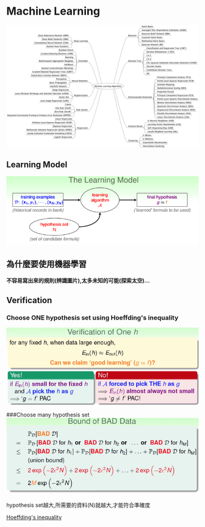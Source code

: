 # Machine Learning

![](/assets/gm9wDgD.png)


## Learning Model
![](/assets/sswd.PNG)
## 為什麼要使用機器學習
#### 不容易寫出來的規則(辨識圖片),太多未知的可能(探索太空)...
## Verification
### Choose ONE hypothesis set using Hoeffding's inequality
![](/assets/hi.PNG)


###Choose many hypothesis set
![](/assets/HF2.JPG)

hypothesis set越大,所需要的資料(N)就越大,才能符合準確度


[Hoeffding's inequality
](/mathematics/probability-theory/hoeffdings-inequality.md)

